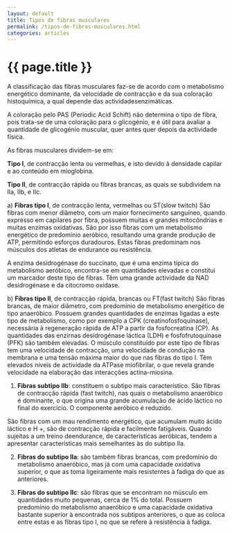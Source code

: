 ```yaml
---
layout: default
title: Tipos de fibras musculares
permalink: /tipos-de-fibras-musculares.html
categories: articles
---
```


# {{ page.title }}

A classificação das fibras musculares faz-se de acordo com o metabolismo energético dominante, da velocidade de contracção e da sua coloração histoquímica, a qual depende das actividadesenzimáticas.

A coloração pelo PAS (Periodic Acid Schift) não determina o tipo de fibra, pois trata-se de uma coloração para o glicogénio, e é útil para avaliar a quantidade de glicogénio muscular, quer antes quer depois da actividade física.

As fibras musculares dividem-se em:

__Tipo I__, de contracção lenta ou vermelhas, e isto devido à densi­dade capilar e ao conteúdo em mioglobina.

__Tipo II__, de contracção rápida ou fibras brancas, as quais se sub­dividem na lIa, IIb, e IIc.

a) __Fibras tipo I__, de contracção lenta, vermelhas ou ST(slow twitch) São fibras com menor diâmetro, com um maior fornecimento sanguíneo, quando expresso em capilares por fibra, possuem muitas e grandes mitocôndrias e muitas enzimas oxidativas. São por isso fibras com um metabolismo energético de predomínio aeróbico, resultando uma grande produção de ATP, permitindo esforços duradouros. Estas fibras predominam nos músculos dos atletas de endurance ou resistência.

A enzima desidrogénase do succinato, que é uma enzima típica do metabolismo aeróbico, encontra-se em quantidades elevadas e constitui um marcador deste tipo de fibras. Têm uma grande actividade da NAD desidrogénase e da citocromo oxídase.

b) __Fibras tipo II__, de contracção rápida, brancas ou FT(fast twitch) São fibras brancas, de maior diâmetro, com predomínio de metabolismo energético de tipo anaeróbico. Possuem grandes quantidades de enzimas ligadas a este tipo de metabolismo, como por exemplo a CPK (creatinofosfoquínase), necessária à regeneração rápida de ATP a partir da fosfocreatina (CP). As quantidades das enzirnas desidrogénase láctica (LDH) e fosfofrutoquínase (PFK) são também elevadas. O músculo constituído por este tipo de fibras tem uma velocidade de contracção, uma velocidade de condução na membrana e uma tensão máxima maior do que nas fibras do tipo I. Têm elevados níveis de actividade da ATPa­se miofibrilar, o que revela grande velocidade na elaboração das interacções actina-miosina.

1. __Fibras subtipo IIb__: constituem o subtipo mais característico.
São fibras de contracção rápida (fast twitch), nas quais o metabolismo anaeróbico é dominante, o que origina uma grande acumulação de ácido láctico no final do exercício. O componente aeróbico é reduzido.

São fibras com um mau rendimento energético, que acumulam muito ácido láctico e H +, são de contracção rápida e facilmente fatigáveis. Quando sujeitas a um treino deendurance, de características aeróbicas, tendem a apresentar características mais semelhantes às do subtipo lIa.

2. __Fibras do subtipo lIa__: são também fibras brancas, com predomínio do metabolismo anaeróbico, mas já com uma capacidade oxidativa superior, o que as toma ligeiramente mais resistentes à fadiga do que as anteriores.

3. __Fibras do subtipo IIc__: são fibras que se encontram no mús­culo em quantidades muito pequenas, cerca de 1% do total. Possuem predomínio do metabolismo anaeróbico e uma capacidade oxidativa bastante superior à encontrada nos subtipos anteriores, o que as coloca entre estas e as fibras tipo I, no que se refere à resistência à fadiga.